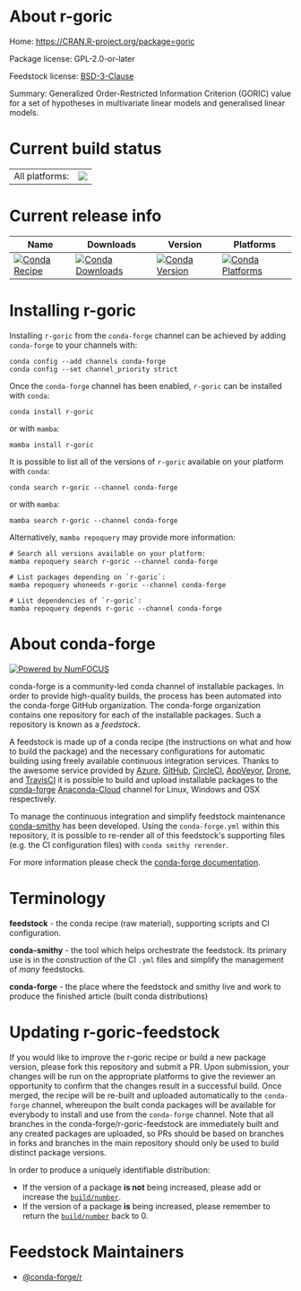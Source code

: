 About r-goric
=============

Home: https://CRAN.R-project.org/package=goric

Package license: GPL-2.0-or-later

Feedstock license: [BSD-3-Clause](https://github.com/conda-forge/r-goric-feedstock/blob/main/LICENSE.txt)

Summary: Generalized Order-Restricted Information Criterion (GORIC) value for a set of hypotheses in multivariate linear models and generalised linear models.

Current build status
====================


<table><tr><td>All platforms:</td>
    <td>
      <a href="https://dev.azure.com/conda-forge/feedstock-builds/_build/latest?definitionId=2352&branchName=main">
        <img src="https://dev.azure.com/conda-forge/feedstock-builds/_apis/build/status/r-goric-feedstock?branchName=main">
      </a>
    </td>
  </tr>
</table>

Current release info
====================

| Name | Downloads | Version | Platforms |
| --- | --- | --- | --- |
| [![Conda Recipe](https://img.shields.io/badge/recipe-r--goric-green.svg)](https://anaconda.org/conda-forge/r-goric) | [![Conda Downloads](https://img.shields.io/conda/dn/conda-forge/r-goric.svg)](https://anaconda.org/conda-forge/r-goric) | [![Conda Version](https://img.shields.io/conda/vn/conda-forge/r-goric.svg)](https://anaconda.org/conda-forge/r-goric) | [![Conda Platforms](https://img.shields.io/conda/pn/conda-forge/r-goric.svg)](https://anaconda.org/conda-forge/r-goric) |

Installing r-goric
==================

Installing `r-goric` from the `conda-forge` channel can be achieved by adding `conda-forge` to your channels with:

```
conda config --add channels conda-forge
conda config --set channel_priority strict
```

Once the `conda-forge` channel has been enabled, `r-goric` can be installed with `conda`:

```
conda install r-goric
```

or with `mamba`:

```
mamba install r-goric
```

It is possible to list all of the versions of `r-goric` available on your platform with `conda`:

```
conda search r-goric --channel conda-forge
```

or with `mamba`:

```
mamba search r-goric --channel conda-forge
```

Alternatively, `mamba repoquery` may provide more information:

```
# Search all versions available on your platform:
mamba repoquery search r-goric --channel conda-forge

# List packages depending on `r-goric`:
mamba repoquery whoneeds r-goric --channel conda-forge

# List dependencies of `r-goric`:
mamba repoquery depends r-goric --channel conda-forge
```


About conda-forge
=================

[![Powered by
NumFOCUS](https://img.shields.io/badge/powered%20by-NumFOCUS-orange.svg?style=flat&colorA=E1523D&colorB=007D8A)](https://numfocus.org)

conda-forge is a community-led conda channel of installable packages.
In order to provide high-quality builds, the process has been automated into the
conda-forge GitHub organization. The conda-forge organization contains one repository
for each of the installable packages. Such a repository is known as a *feedstock*.

A feedstock is made up of a conda recipe (the instructions on what and how to build
the package) and the necessary configurations for automatic building using freely
available continuous integration services. Thanks to the awesome service provided by
[Azure](https://azure.microsoft.com/en-us/services/devops/), [GitHub](https://github.com/),
[CircleCI](https://circleci.com/), [AppVeyor](https://www.appveyor.com/),
[Drone](https://cloud.drone.io/welcome), and [TravisCI](https://travis-ci.com/)
it is possible to build and upload installable packages to the
[conda-forge](https://anaconda.org/conda-forge) [Anaconda-Cloud](https://anaconda.org/)
channel for Linux, Windows and OSX respectively.

To manage the continuous integration and simplify feedstock maintenance
[conda-smithy](https://github.com/conda-forge/conda-smithy) has been developed.
Using the ``conda-forge.yml`` within this repository, it is possible to re-render all of
this feedstock's supporting files (e.g. the CI configuration files) with ``conda smithy rerender``.

For more information please check the [conda-forge documentation](https://conda-forge.org/docs/).

Terminology
===========

**feedstock** - the conda recipe (raw material), supporting scripts and CI configuration.

**conda-smithy** - the tool which helps orchestrate the feedstock.
                   Its primary use is in the construction of the CI ``.yml`` files
                   and simplify the management of *many* feedstocks.

**conda-forge** - the place where the feedstock and smithy live and work to
                  produce the finished article (built conda distributions)


Updating r-goric-feedstock
==========================

If you would like to improve the r-goric recipe or build a new
package version, please fork this repository and submit a PR. Upon submission,
your changes will be run on the appropriate platforms to give the reviewer an
opportunity to confirm that the changes result in a successful build. Once
merged, the recipe will be re-built and uploaded automatically to the
`conda-forge` channel, whereupon the built conda packages will be available for
everybody to install and use from the `conda-forge` channel.
Note that all branches in the conda-forge/r-goric-feedstock are
immediately built and any created packages are uploaded, so PRs should be based
on branches in forks and branches in the main repository should only be used to
build distinct package versions.

In order to produce a uniquely identifiable distribution:
 * If the version of a package **is not** being increased, please add or increase
   the [``build/number``](https://docs.conda.io/projects/conda-build/en/latest/resources/define-metadata.html#build-number-and-string).
 * If the version of a package **is** being increased, please remember to return
   the [``build/number``](https://docs.conda.io/projects/conda-build/en/latest/resources/define-metadata.html#build-number-and-string)
   back to 0.

Feedstock Maintainers
=====================

* [@conda-forge/r](https://github.com/conda-forge/r/)

